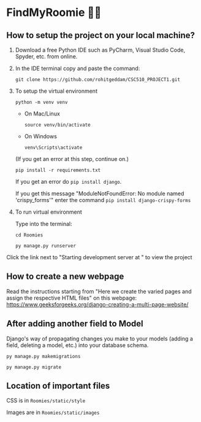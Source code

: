 # FindMyRoomie 👯‍♂️

## How to setup the project on your local machine?
1. Download a free Python IDE such as PyCharm, Visual Studio Code, Spyder, etc. from online.

2. In the IDE terminal copy and paste the command: 

   `git clone https://github.com/rohitgeddam/CSC510_PROJECT1.git`

3. To setup the virtual environment

   `python -m venv venv`

    * On Mac/Linux
    
      `source venv/bin/activate`
    * On Windows
    
      `venv\Scripts\activate`
   
   (If you get an error at this step, continue on.)
   
   `pip install -r requirements.txt`

   If you get an error do `pip install django`. 
   
   If you get this message "ModuleNotFoundError: No module named 'crispy_forms'" enter the command `pip install django-crispy-forms`

4. To run virtual environment

   Type into the terminal:

   `cd Roomies`

   `py manage.py runserver`
   
Click the link next to "Starting development server at " to view the project

## How to create a new webpage

Read the instructions starting from "Here we create the varied pages and assign the respective HTML files" on this webpage: https://www.geeksforgeeks.org/django-creating-a-multi-page-website/

## After adding another field to Model
Django's way of propagating changes you make to your models (adding a field, deleting a model, etc.) into your database schema.

   `py manage.py makemigrations`
   
   `py manage.py migrate`

## Location of important files
CSS is in `Roomies/static/style`

Images are in `Roomies/static/images`
